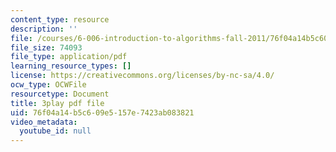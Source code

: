 ```yaml
---
content_type: resource
description: ''
file: /courses/6-006-introduction-to-algorithms-fall-2011/76f04a14b5c609e5157e7423ab083821_ocZMDMZwhCY.pdf
file_size: 74093
file_type: application/pdf
learning_resource_types: []
license: https://creativecommons.org/licenses/by-nc-sa/4.0/
ocw_type: OCWFile
resourcetype: Document
title: 3play pdf file
uid: 76f04a14-b5c6-09e5-157e-7423ab083821
video_metadata:
  youtube_id: null
---
```

